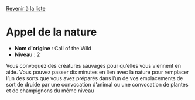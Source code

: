 [Revenir à la liste](..)

# Appel de la nature

 * **Nom d'origine** : Call of the Wild
 * **Niveau** : 2


<p>Vous convoquez des créatures sauvages pour qu’elles vous viennent en aide. Vous pouvez passer dix minutes en lien avec la nature pour remplacer l’un des sorts que vous avez préparés dans l’un de vos emplacements de sort de druide par une convocation d’animal ou une convocation de plantes et de champignons du même niveau</p>